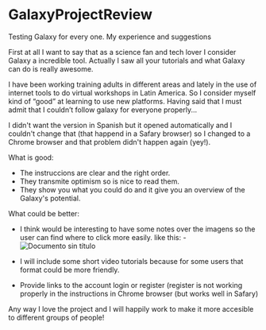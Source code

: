 # GalaxyProjectReview
Testing Galaxy for every one. My experience and suggestions

First at all I want to say that as a science fan and tech lover I consider Galaxy a incredible tool. Actually I saw all your tutorials and what Galaxy can do is really awesome.

I have been working training adults in different areas and lately in the use of internet tools to do virtual workshops in Latin America. So I consider myself kind of “good” at learning to use new platforms. Having said that I must admit that I couldn’t follow galaxy for everyone properly...

I didn't want the version in Spanish but it opened automatically and I couldn't change that (that happend in a Safary browser) so I changed to a Chrome browser and that problem didn't happen again (yey!). 

What is good:
- The instruccions are clear and the right order.
- They transmite optimism so is nice to read them.
- They show you what you could do and it give you an overview of the Galaxy's potential.

What could be better:
- I think would be interesting to have some notes over the imagens so the user can find where to click more easily. like this:
-![Documento sin título](https://user-images.githubusercontent.com/92441097/137130218-e40a892f-4eb0-406b-a531-43bc4bac9d92.png)

- I will include some short video tutorials because for some users that format could be more friendly.

- Provide links to the account login or register (register is not working properly in the instructions in Chrome browser (but works well in Safary)

Any way I love the project and I will happily work to make it more accesible to different groups of people!

